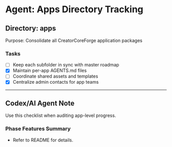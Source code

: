 # Agent: Apps Directory Tracking

## Directory: apps
Purpose: Consolidate all CreatorCoreForge application packages

### Tasks
- [ ] Keep each subfolder in sync with master roadmap
- [x] Maintain per-app AGENTS.md files
- [ ] Coordinate shared assets and templates
- [x] Centralize admin contacts for app teams

---

## Codex/AI Agent Note
Use this checklist when auditing app-level progress.

### Phase Features Summary
- Refer to README for details.

